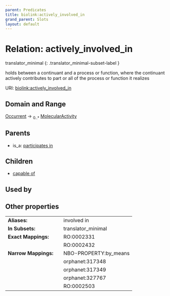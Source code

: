```yaml
---
parent: Predicates
title: biolink:actively_involved_in
grand_parent: Slots
layout: default
---
```


# Relation: actively_involved_in

translator_minimal
{: .translator_minimal-subset-label }


holds between a continuant and a process or function, where the continuant actively contributes to part or all of the process or function it realizes

URI: [biolink:actively_involved_in](https://w3id.org/biolink/vocab/actively_involved_in)

## Domain and Range

[Occurrent](Occurrent.md) ->  <sub>0..\*</sub> [MolecularActivity](MolecularActivity.md)

## Parents

 *  is_a: [participates in](participates_in.md)

## Children

 *  [capable of](capable_of.md)

## Used by


## Other properties

|  |  |  |
| --- | --- | --- |
| **Aliases:** | | involved in |
| **In Subsets:** | | translator_minimal |
| **Exact Mappings:** | | RO:0002331 |
|  | | RO:0002432 |
| **Narrow Mappings:** | | NBO-PROPERTY:by_means |
|  | | orphanet:317348 |
|  | | orphanet:317349 |
|  | | orphanet:327767 |
|  | | RO:0002503 |


